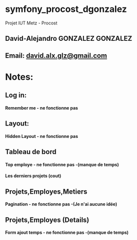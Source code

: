 # symfony_procost_dgonzalez
Projet IUT Metz - Procost

## David-Alejandro GONZALEZ GONZALEZ 
## Email: david.alx.glz@gmail.com

# Notes:

## Log in:
#### Remember me - ne fonctionne pas

## Layout:
#### Hidden Layout - ne fonctionne pas

## Tableau de bord
#### Top employe - ne fonctionne pas -(manque de temps)
#### Les derniers projets (cout) 

## Projets,Employes,Metiers
#### Pagination - ne fonctionne pas -(Je n'ai aucune idée)

## Projets,Employes (Details)
#### Form ajout temps - ne fonctionne pas -(manque de temps)
